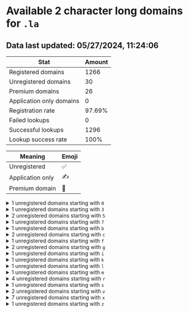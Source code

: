 # Available 2 character long domains for `.la`

## Data last updated: 05/27/2024, 11:24:06

|Stat|Amount|
|--|--|
|Registered domains|1266|
|Unregistered domains|30|
|Premium domains|26|
|Application only domains|0|
|Registration rate|97.69%|
|Failed lookups|0|
|Successful lookups|1296|
|Lookup success rate|100%|


|Meaning|Emoji|
|--|--|
|Unregistered|:white_check_mark:|
|Application only|:writing_hand:|
|Premium domain|:gem:|

<details>
<summary>1 unregistered domains starting with <bold><code>0</code></bold></summary>

|Type|Domain|
|--|--|
|:gem:|`0u.la`|
</details>
<details>
<summary>1 unregistered domains starting with <bold><code>3</code></bold></summary>

|Type|Domain|
|--|--|
|:gem:|`3g.la`|
</details>
<details>
<summary>2 unregistered domains starting with <bold><code>5</code></bold></summary>

|Type|Domain|
|--|--|
|:white_check_mark:|`5l.la`|
|:gem:|`5x.la`|
</details>
<details>
<summary>1 unregistered domains starting with <bold><code>7</code></bold></summary>

|Type|Domain|
|--|--|
|:white_check_mark:|`7t.la`|
</details>
<details>
<summary>1 unregistered domains starting with <bold><code>b</code></bold></summary>

|Type|Domain|
|--|--|
|:gem:|`bm.la`|
</details>
<details>
<summary>2 unregistered domains starting with <bold><code>c</code></bold></summary>

|Type|Domain|
|--|--|
|:gem:|`cv.la`|
|:gem:|`cz.la`|
</details>
<details>
<summary>1 unregistered domains starting with <bold><code>f</code></bold></summary>

|Type|Domain|
|--|--|
|:gem:|`f8.la`|
</details>
<details>
<summary>2 unregistered domains starting with <bold><code>g</code></bold></summary>

|Type|Domain|
|--|--|
|:gem:|`gi.la`|
|:white_check_mark:|`gk.la`|
</details>
<details>
<summary>1 unregistered domains starting with <bold><code>i</code></bold></summary>

|Type|Domain|
|--|--|
|:gem:|`ia.la`|
</details>
<details>
<summary>1 unregistered domains starting with <bold><code>k</code></bold></summary>

|Type|Domain|
|--|--|
|:gem:|`ki.la`|
</details>
<details>
<summary>1 unregistered domains starting with <bold><code>l</code></bold></summary>

|Type|Domain|
|--|--|
|:gem:|`lc.la`|
</details>
<details>
<summary>1 unregistered domains starting with <bold><code>m</code></bold></summary>

|Type|Domain|
|--|--|
|:gem:|`m1.la`|
</details>
<details>
<summary>4 unregistered domains starting with <bold><code>r</code></bold></summary>

|Type|Domain|
|--|--|
|:gem:|`r2.la`|
|:gem:|`rb.la`|
|:gem:|`rk.la`|
|:gem:|`rs.la`|
</details>
<details>
<summary>1 unregistered domains starting with <bold><code>s</code></bold></summary>

|Type|Domain|
|--|--|
|:gem:|`sz.la`|
</details>
<details>
<summary>2 unregistered domains starting with <bold><code>v</code></bold></summary>

|Type|Domain|
|--|--|
|:gem:|`vk.la`|
|:gem:|`vs.la`|
</details>
<details>
<summary>7 unregistered domains starting with <bold><code>x</code></bold></summary>

|Type|Domain|
|--|--|
|:gem:|`x3.la`|
|:gem:|`x4.la`|
|:gem:|`x5.la`|
|:gem:|`x6.la`|
|:gem:|`x7.la`|
|:gem:|`x8.la`|
|:gem:|`x9.la`|
</details>
<details>
<summary>1 unregistered domains starting with <bold><code>z</code></bold></summary>

|Type|Domain|
|--|--|
|:white_check_mark:|`zc.la`|
</details>